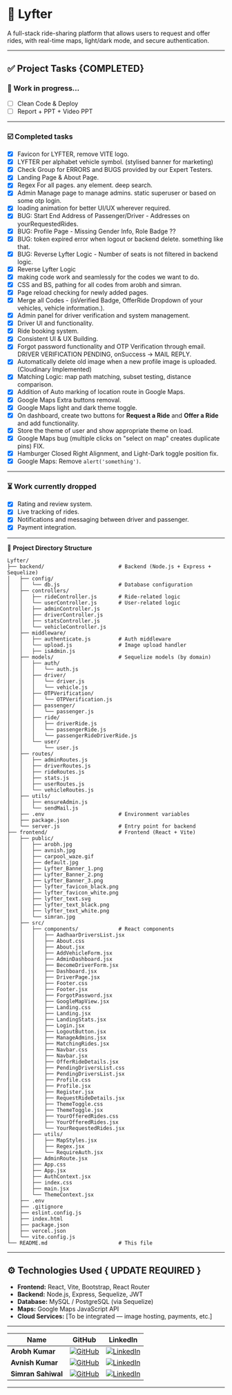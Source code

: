# 🚗 Lyfter

A full-stack ride-sharing platform that allows users to request and offer rides, with real-time maps, light/dark mode, and secure authentication.

---

## ✅ Project Tasks {COMPLETED}

### 🔧 Work in progress...

- [ ] Clean Code & Deploy
- [ ] Report + PPT + Video PPT

---

### ☑️ Completed tasks
- [x] Favicon for LYFTER, remove VITE logo.
- [x] LYFTER per alphabet vehicle symbol. (stylised banner for marketing)
- [x] Check Group for ERRORS and BUGS provided by our Expert Testers.
- [x] Landing Page & About Page.
- [x] Regex For all pages. any element. deep search.
- [x] Admin Manage page to manage admins. static superuser or based on some otp login.
- [x] loading animation for better UI/UX wherever required.
- [x] BUG: Start End Address of Passenger/Driver - Addresses on yourRequestedRides.
- [x] BUG: Profile Page - Missing Gender Info, Role Badge ??
- [x] BUG: token expired error when logout or backend delete. something like that.
- [x] BUG: Reverse Lyfter Logic - Number of seats is not filtered in backend logic.
- [x] Reverse Lyfter Logic
- [x] making code work and seamlessly for the codes we want to do. 
- [x] CSS and BS, pathing for all codes from arobh and simran. 
- [x] Page reload checking for newly added pages.
- [x] Merge all Codes - (isVerified Badge, OfferRide Dropdown of your vehicles, vehicle information.).
- [x] Admin panel for driver verification and system management.
- [x] Driver UI and functionality.
- [x] Ride booking system.
- [x] Consistent UI & UX Building.
- [x] Forgot password functionality and OTP Verification through email. DRIVER VERIFICATION PENDING, onSuccess -> MAIL REPLY.
- [x] Automatically delete old image when a new profile image is uploaded. (Cloudinary Implemented)
- [x] Matching Logic: map path matching, subset testing, distance comparison.
- [x] Addition of Auto marking of location route in Google Maps.
- [x] Google Maps Extra buttons removal.
- [x] Google Maps light and dark theme toggle.
- [x] On dashboard, create two buttons for **Request a Ride** and **Offer a Ride** and add functionality.
- [x] Store the theme of user and show appropriate theme on load.
- [x] Google Maps bug (multiple clicks on "select on map" creates duplicate pins) FIX.
- [x] Hamburger Closed Right Alignment, and Light-Dark toggle position fix.
- [x] Google Maps: Remove `alert('something')`.

---

### ⏳ Work currently dropped
- [x] Rating and review system.
- [x] Live tracking of rides.
- [x] Notifications and messaging between driver and passenger.
- [x] Payment integration.

---
📁 **Project Directory Structure**
```
Lyfter/
├── backend/                        # Backend (Node.js + Express + Sequelize)
│   ├── config/
│   │   └── db.js                   # Database configuration
│   ├── controllers/
│   │   ├── rideController.js       # Ride-related logic
│   │   └── userController.js       # User-related logic
│   │   ├── adminController.js
│   │   ├── driverController.js
│   │   ├── statsController.js
│   │   └── vehicleController.js
│   ├── middleware/
│   │   ├── authenticate.js         # Auth middleware
│   │   └── upload.js               # Image upload handler
│   │   ├── isAdmin.js
│   ├── models/                     # Sequelize models (by domain)
│   │   ├── auth/
│   │   │   └── auth.js
│   │   ├── driver/
│   │   │   └── driver.js
│   │   │   └── vehicle.js
│   │   ├── OTPVerification/
│   │   │   └── OTPVerification.js
│   │   ├── passenger/
│   │   │   └── passenger.js
│   │   ├── ride/
│   │   │   ├── driverRide.js   
│   │   │   └── passengerRide.js
│   │   │   └── passengerRideDriverRide.js
│   │   └── user/
│   │       └── user.js
│   ├── routes/
│   │   ├── adminRoutes.js
│   │   ├── driverRoutes.js
│   │   ├── rideRoutes.js
│   │   ├── stats.js
│   │   ├── userRoutes.js
│   │   └── vehicleRoutes.js
│   ├── utils/
│   │   ├── ensureAdmin.js
│   │   └── sendMail.js
│   ├── .env                        # Environment variables
│   ├── package.json
│   └── server.js                   # Entry point for backend
├── frontend/                       # Frontend (React + Vite)
│   ├── public/
│   │   ├── arobh.jpg
│   │   ├── avnish.jpg
│   │   ├── carpool_waze.gif
│   │   ├── default.jpg
│   │   ├── Lyfter_Banner_1.png
│   │   ├── Lyfter_Banner_2.png
│   │   ├── Lyfter_Banner_3.png
│   │   ├── lyfter_favicon_black.png
│   │   ├── lyfter_favicon_white.png
│   │   ├── lyfter_text.svg
│   │   ├── lyfter_text_black.png
│   │   ├── lyfter_text_white.png
│   │   └── simran.jpg
│   ├── src/
│   │   ├── components/             # React components
│   │   │   ├── AadhaarDriversList.jsx
│   │   │   ├── About.css
│   │   │   ├── About.jsx
│   │   │   ├── AddVehicleForm.jsx
│   │   │   ├── AdminDashboard.jsx
│   │   │   ├── BecomeDriverForm.jsx
│   │   │   ├── Dashboard.jsx
│   │   │   ├── DriverPage.jsx
│   │   │   ├── Footer.css
│   │   │   ├── Footer.jsx
│   │   │   ├── ForgotPassword.jsx
│   │   │   ├── GoogleMapView.jsx
│   │   │   ├── Landing.css
│   │   │   ├── Landing.jsx
│   │   │   ├── LandingStats.jsx
│   │   │   ├── Login.jsx
│   │   │   ├── LogoutButton.jsx
│   │   │   ├── ManageAdmins.jsx
│   │   │   ├── MatchingRides.jsx
│   │   │   ├── Navbar.css
│   │   │   ├── Navbar.jsx
│   │   │   ├── OfferRideDetails.jsx
│   │   │   ├── PendingDriversList.css
│   │   │   ├── PendingDriversList.jsx
│   │   │   ├── Profile.css
│   │   │   ├── Profile.jsx
│   │   │   ├── Register.jsx
│   │   │   ├── RequestRideDetails.jsx
│   │   │   ├── ThemeToggle.css
│   │   │   ├── ThemeToggle.jsx
│   │   │   ├── YourOfferedRides.css
│   │   │   ├── YourOfferedRides.jsx
│   │   │   └── YourRequestedRides.jsx
│   │   ├── utils/
│   │   │   ├── MapStyles.jsx
│   │   │   ├── Regex.jsx
│   │   │   └── RequireAuth.jsx
│   │   ├── AdminRoute.jsx
│   │   ├── App.css
│   │   ├── App.jsx
│   │   ├── AuthContext.jsx
│   │   ├── index.css
│   │   ├── main.jsx
│   │   └── ThemeContext.jsx
│   ├── .env
│   ├── .gitignore
│   ├── eslint.config.js
│   ├── index.html
│   ├── package.json
│   ├── vercel.json
│   └── vite.config.js
└── README.md                       # This file
```
---

## ⚙️ Technologies Used { UPDATE REQUIRED }

- **Frontend:** React, Vite, Bootstrap, React Router
- **Backend:** Node.js, Express, Sequelize, JWT
- **Database:** MySQL / PostgreSQL (via Sequelize)
- **Maps:** Google Maps JavaScript API
- **Cloud Services:** [To be integrated — image hosting, payments, etc.]

---
| Name               | GitHub                                                                                                                                              | LinkedIn                                                                                                                                                       |
| ------------------ | --------------------------------------------------------------------------------------------------------------------------------------------------- | -------------------------------------------------------------------------------------------------------------------------------------------------------------- |
| **Arobh Kumar**    | [![GitHub](https://img.shields.io/badge/@Arobh-181717?style=for-the-badge\&logo=github\&logoColor=white)](https://github.com/Arobh)                 | [![LinkedIn](https://img.shields.io/badge/arobh-0A66C2?style=for-the-badge\&logo=linkedin\&logoColor=white)](https://linkedin.com/in/arobh)                    |
| **Avnish Kumar**   | [![GitHub](https://img.shields.io/badge/@avnishkt2783-181717?style=for-the-badge\&logo=github\&logoColor=white)](https://github.com/avnishkt2783)   | [![LinkedIn](https://img.shields.io/badge/avnishkt2783-0A66C2?style=for-the-badge\&logo=linkedin\&logoColor=white)](https://linkedin.com/in/avnishkt2783)      |
| **Simran Sahiwal** | [![GitHub](https://img.shields.io/badge/@simransahiwal-181717?style=for-the-badge\&logo=github\&logoColor=white)](https://github.com/simransahiwal) | [![LinkedIn](https://img.shields.io/badge/simran--sahiwal-0A66C2?style=for-the-badge\&logo=linkedin\&logoColor=white)](https://linkedin.com/in/simran-sahiwal) |

---